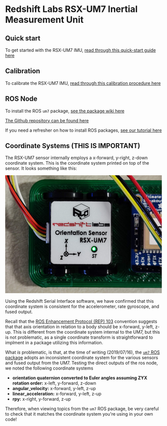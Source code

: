 # Redshift Labs RSX-UM7 Inertial Measurement Unit

## Quick start

To get started with the RSX-UM7 IMU, [read through this quick-start guide here](https://www.redshiftlabs.com.au/um7-quick-start-guide)

## Calibration

To calibrate the RSX-UM7 IMU, [read through this calibration procedure here](https://www.redshiftlabs.com.au/um7-calibration-procedure)

## ROS Node

To install the ROS `um7` package, [see the package wiki here](http://wiki.ros.org/um7)

[The Github repository can be found here](https://github.com/ros-drivers/um7)

If you need a refresher on how to install ROS packages, [see our tutorial here](https://github.com/riplaboratory/Kanaloa/blob/master/Tutorials/SoftwareInstallation/ROS/InstallingPackages/README.md)

## Coordinate Systems (THIS IS IMPORTANT)

The RSX-UM7 sensor internally employs a x-forward, y-right, z-down coordinate system.  This is the coordinate system printed on top of the sensor.  It looks something like this: 

![UM7 coordinate system](Images/IMG_20190716_193401.jpg)

Using the Redshift Serial Interface software, we have confirmed that this coordinate system is consistent for the accelerometer, rate gyroscope, and fused output.  

Recall that the [ROS Enhancement Protocol (REP) 103](https://www.ros.org/reps/rep-0103.html) convention suggests that that axis orientation in relation to a body should be x-forward, y-left, z-up.  This is different from the coordinate system internal to the UM7, but this is not problematic, as a single coordinate transform is straightforward to implment in a package utilizing this information.

What _is_ problematic, is that, at the time of writing (2019/07/16), the [`um7` ROS package](http://wiki.ros.org/um7) adopts an inconsistent coordinate system for the various sensors and fused output from the UM7.  Testing the direct outputs of the ros node, we noted the following coordinate systems

 - __orientation quaternion converted to Euler angles assuming ZYX rotation order:__ x-left, y-forward, z-down
 - __angular_velocity:__ x-forward, y-left, z-up
 - __linear_acceleration:__ x-forward, y-left, z-up
 - __rpy:__ x-right, y-forward, z-up
 
Therefore, when viewing topics from the `um7` ROS package, be very careful to check that it matches the coordinate system you're using in your own code!
